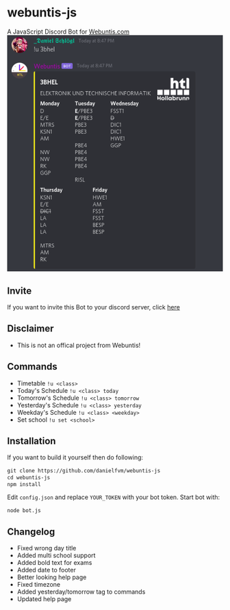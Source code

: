 # webuntis-js
A JavaScript Discord Bot for [Webuntis.com](https://webuntis.com/)
![Screenshot](https://github.com/danielfvm/webuntis-js/blob/main/res/screenshot.png?raw=true)

## Invite
If you want to invite this Bot to your discord server, click [here](https://discord.com/api/oauth2/authorize?client_id=761504244163280906&permissions=67584&scope=bot)

## Disclaimer
* This is not an offical project from Webuntis!

## Commands
* Timetable `!u <class>`
* Today's Schedule `!u <class> today`
* Tomorrow's Schedule `!u <class> tomorrow`
* Yesterday's Schedule `!u <class> yesterday`
* Weekday's Schedule `!u <class> <weekday>`
* Set school `!u set <school>`

## Installation
If you want to build it yourself then do following:
```
git clone https://github.com/danielfvm/webuntis-js
cd webuntis-js
npm install
```

Edit `config.json` and replace `YOUR_TOKEN` with your bot token.
Start bot with:
```
node bot.js
```

## Changelog
* Fixed wrong day title
* Added multi school support
* Added bold text for exams
* Added date to footer
* Better looking help page
* Fixed timezone
* Added yesterday/tomorrow tag to commands
* Updated help page
